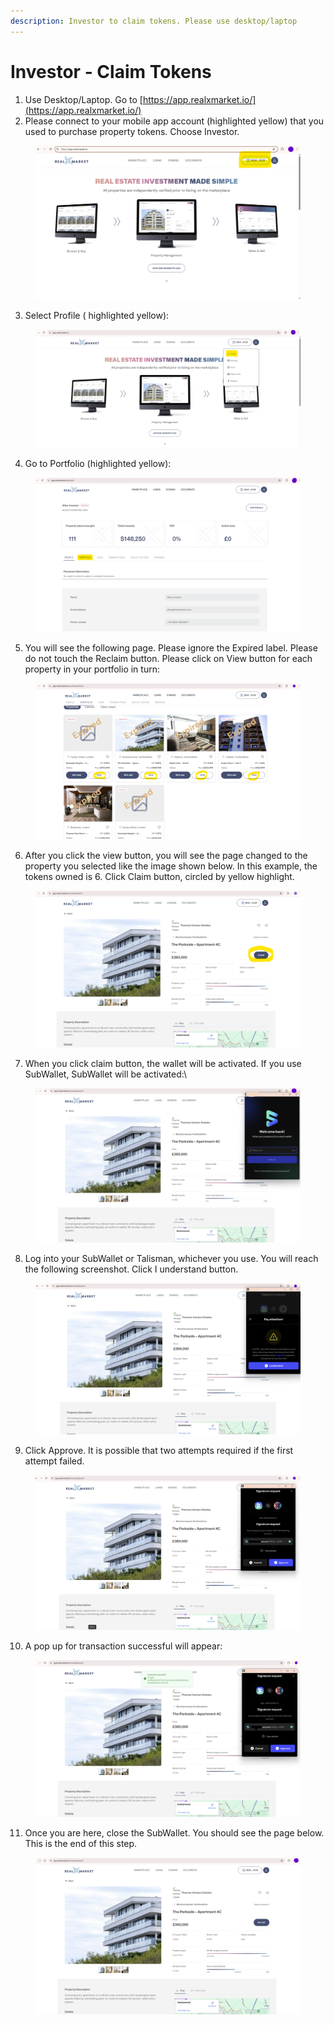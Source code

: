 ```yaml
---
description: Investor to claim tokens. Please use desktop/laptop
---
```


# Investor - Claim Tokens

1. Use Desktop/Laptop. Go to [https://app.realxmarket.io/](https://app.realxmarket.io/)
2. Please connect to your mobile app account (highlighted yellow) that you used to purchase property tokens. Choose Investor.

<figure><img src="../../../../.gitbook/assets/image (8).png" alt=""><figcaption></figcaption></figure>

3. Select Profile ( highlighted yellow):

<figure><img src="../../../../.gitbook/assets/image.png" alt=""><figcaption></figcaption></figure>

4. Go to Portfolio (highlighted yellow):

<figure><img src="../../../../.gitbook/assets/image (1).png" alt=""><figcaption></figcaption></figure>

5. You will see the following page. Please ignore the Expired label. Please do not touch the Reclaim button. Please click on View button for each property in your portfolio in turn:

<figure><img src="../../../../.gitbook/assets/image (2).png" alt=""><figcaption></figcaption></figure>

6. After you click the view button, you will see the page changed to the property you selected like the image shown below. In this example, the tokens owned is 6.  Click Claim button, circled by yellow highlight.

<figure><img src="../../../../.gitbook/assets/image (3).png" alt=""><figcaption></figcaption></figure>

7. When you click claim button, the wallet will be activated. If you use SubWallet, SubWallet will be activated:\


<figure><img src="../../../../.gitbook/assets/image (4).png" alt=""><figcaption></figcaption></figure>

8. Log into your SubWallet or Talisman, whichever you use. You will reach the following screenshot. Click I understand button.

<figure><img src="../../../../.gitbook/assets/Image 8 - Claim needs to Lock into SubWallet - edit.png" alt=""><figcaption></figcaption></figure>

9. Click Approve. It is possible that two attempts required if the first attempt failed.

<figure><img src="../../../../.gitbook/assets/Image 8 - Claim needs to Lock into SubWallet - edit3.png" alt=""><figcaption></figcaption></figure>

10. A pop up for transaction successful will appear:

<figure><img src="../../../../.gitbook/assets/Image 10 - transaction successful - edit.png" alt=""><figcaption></figcaption></figure>

11. Once you are here, close the SubWallet. You should see the page below. This is the end of this step.

<figure><img src="../../../../.gitbook/assets/image (71).png" alt=""><figcaption></figcaption></figure>
